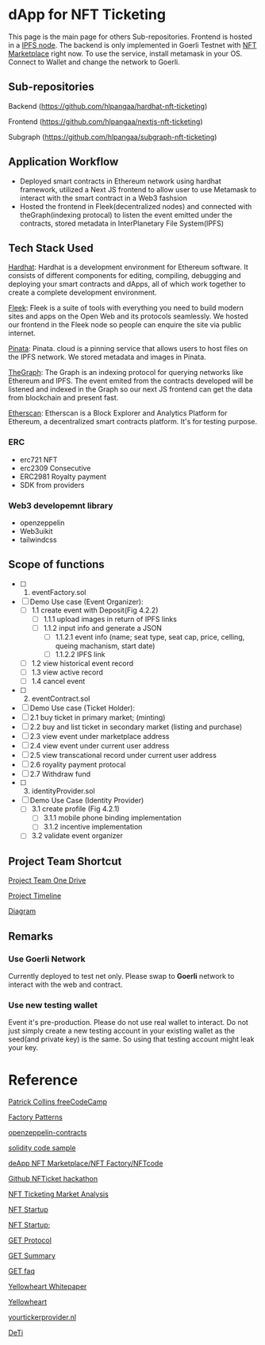# dApp for NFT Ticketing
This page is the main page for others Sub-repositories. Frontend is hosted in a [IPFS node](https://little-poetry-5496.on.fleek.co). The backend is only implemented in Goerli Testnet with [NFT Marketplace](https://goerli.etherscan.io/address/0x784740178e1879c4da1544c53ae658bbf0f8a078) right now. To use the service, install metamask in your OS. Connect to Wallet and change the network to Goerli.

## Sub-repositories
Backend (https://github.com/hlpangaa/hardhat-nft-ticketing)

Frontend (https://github.com/hlpangaa/nextjs-nft-ticketing)

Subgraph (https://github.com/hlpangaa/subgraph-nft-ticketing)

## Application Workflow
- Deployed smart contracts in Ethereum network using hardhat framework, utilized a Next JS frontend to allow user to use Metamask to interact with the smart contract in a Web3 fashsion
- Hosted the frontend in Fleek(decentralized nodes) and connected with theGraph(indexing protocal) to listen the event emitted under the contracts, stored metadata in InterPlanetary File System(IPFS)


## Tech Stack Used
[Hardhat](https://hardhat.org/): Hardhat is a development environment for Ethereum software. It consists of different components for editing, compiling, debugging and deploying your smart contracts and dApps, all of which work together to create a complete development environment.

[Fleek](https://app.fleek.co/#/sites/little-poetry-5496/settings/general?accountId=d5e70534-8482-4d48-bad2-440122944ad5): Fleek is a suite of tools with everything you need to build modern sites and apps on the Open Web and its protocols seamlessly. We hosted our frontend in the Fleek node so people can enquire the site via public internet.

[Pinata](https://app.pinata.cloud/pinmanager#): Pinata. cloud is a pinning service that allows users to host files on the IPFS network. We stored metadata and images in Pinata.

[TheGraph](https://thegraph.com/studio/subgraph/nftticketing/playground): The Graph is an indexing protocol for querying networks like Ethereum and IPFS. The event emited from the contracts developed will be listened and indexed in the Graph so our next JS frontend can get the data from blockchain and present fast.

[Etherscan](https://goerli.etherscan.io/address/0x784740178e1879c4da1544c53ae658bbf0f8a078): Etherscan is a Block Explorer and Analytics Platform for Ethereum, a decentralized smart contracts platform. It's for testing purpose.

### ERC
- erc721 NFT
- erc2309 Consecutive
- ERC2981 Royalty payment
- SDK from providers

### Web3 developemnt library
- openzeppelin
- Web3uikit
- tailwindcss

## Scope of functions
- [ ] 1. eventFactory.sol
- [ ] Demo Use case (Event Organizer): 
  - [ ] 1.1 create event with Deposit(Fig 4.2.2)
    - [ ] 1.1.1 upload images in return of IPFS links
    - [ ] 1.1.2 input info and generate a JSON
      - [ ] 1.1.2.1 event info (name; seat type, seat cap, price, celling, queing machanism, start date)
      - [ ] 1.1.2.2 IPFS link
  - [ ] 1.2 view historical event record
  - [ ] 1.3 view active record
  - [ ] 1.4 cancel event
- [ ] 2. eventContract.sol
- [ ]  Demo Use case (Ticket Holder): 
  - [ ] 2.1 buy ticket in primary market; (minting)
  - [ ] 2.2 buy and list ticket in secondary market (listing and purchase)
  - [ ] 2.3 view event under marketplace address 
  - [ ] 2.4 view event under current user address
  - [ ] 2.5 view transcational record under current user address
  - [ ] 2.6 royality payment protocal
  - [ ] 2.7 Withdraw fund
- [ ] 3. identityProvider.sol
- [ ] Demo Use Case (Identity Provider)
  - [ ] 3.1 create profile (Fig 4.2.1)
    - [ ] 3.1.1 mobile phone binding implementation
    - [ ] 3.1.2 incentive implementation
  - [ ] 3.2 validate event organizer 

## Project Team Shortcut
[Project Team One Drive](https://connecthkuhk-my.sharepoint.com/personal/u3590287_connect_hku_hk/_layouts/15/onedrive.aspx?id=%2Fpersonal%2Fu3590287%5Fconnect%5Fhku%5Fhk%2FDocuments%2FFITE7001%5FA%2DTeam&FolderCTID=0x012000E1CEC5B499A6824BB24DB935A2B2CB10)

[Project Timeline](https://www.notion.so/ba99bc82597f40ea9b77d748156058a2?v=0cc4e4853e184202978bc97287c6416f)

[Diagram](https://lucid.app/lucidchart/e8a1a225-ec49-4732-baaa-f6fd0f8ebb50/edit?viewport_loc=100%2C-119%2C5565%2C2235%2C0_0&invitationId=inv_503a40d6-7409-4666-947f-a204a3633f7d)

## Remarks
### Use Goerli Network 
Currently deployed to test net only. Please swap to **Goerli** network to interact with the web and contract.

### Use new testing wallet
Event it's pre-production. Please do not use real wallet to interact. Do not just simply create a new testing account in your existing wallet as the seed(and private key) is the same. So using that testing account might leak your key.



# Reference
[Patrick Collins freeCodeCamp](https://github.com/smartcontractkit/full-blockchain-solidity-course-js)

[Factory Patterns](https://blog.logrocket.com/cloning-solidity-smart-contracts-factory-pattern/)

[openzeppelin-contracts](https://github.com/OpenZeppelin/openzeppelin-contracts/blob/master/contracts/token/ERC721/ERC721.sol)

[solidity code sample](https://solidity-by-example.org/)

[deApp NFT Marketplace/NFT Factory/NFTcode](https://github.com/Fantom-foundation/Artion-Contracts/tree/5c90d2bc0401af6fb5abf35b860b762b31dfee02/contracts)

[Github NFTicket hackathon](https://github.com/Abbas-Khann/NFTicket)

[NFT Ticketing Market Analysis](https://www.leewayhertz.com/how-nft-ticketing-works/#How-does-NFT-work-for-Ticketing?)

[NFT Startup](https://nftnow.com/features/nft-tickets-are-the-future-of-live-music/)

[NFT Startup;](https://nftinvestorjournal.com/nft-ticketing-companies/)

[GET Protocol](https://www.youtube.com/watch?v=GsUkMxibzwo&t=2335s&ab_channel=GETProtocol)

[GET Summary](https://blog.guts.tickets/summary-of-the-get-protocol-c4812219d21d)

[GET faq](https://www.get-protocol.io/content/the-get-protocol-tokenomics-faq)

[Yellowheart Whitepaper](https://static.yh.io/about/assets/pdf/yellowheart-protocol-whitepaper.pdf)

[Yellowheart](https://static.yh.io/about/assets/pdf/yh-capabilities.pdf)

[yourtickerprovider.nl](https://www.yourticketprovider.nl/)

[DeTi](https://link.springer.com/article/10.1007/s10922-022-09675-3)
